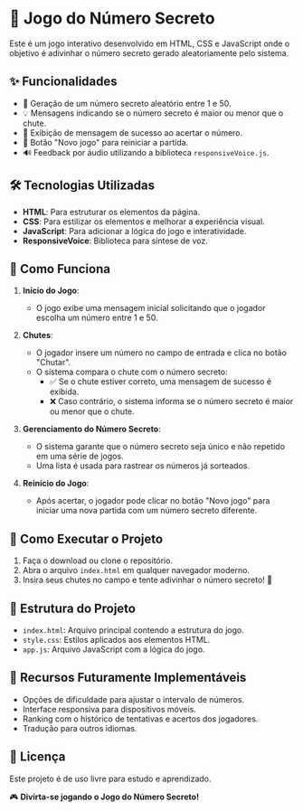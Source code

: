# 🎯 Jogo do Número Secreto

Este é um jogo interativo desenvolvido em HTML, CSS e JavaScript onde o objetivo é adivinhar o número secreto gerado aleatoriamente pelo sistema.

## ✨ Funcionalidades
- 🔢 Geração de um número secreto aleatório entre 1 e 50.
- 💡 Mensagens indicando se o número secreto é maior ou menor que o chute.
- 🎉 Exibição de mensagem de sucesso ao acertar o número.
- 🔄 Botão \"Novo jogo\" para reiniciar a partida.
- 🔊 Feedback por áudio utilizando a biblioteca `responsiveVoice.js`.

## 🛠 Tecnologias Utilizadas
- **HTML**: Para estruturar os elementos da página.
- **CSS**: Para estilizar os elementos e melhorar a experiência visual.
- **JavaScript**: Para adicionar a lógica do jogo e interatividade.
- **ResponsiveVoice**: Biblioteca para síntese de voz.

## 🚀 Como Funciona
1. **Início do Jogo**:
   - O jogo exibe uma mensagem inicial solicitando que o jogador escolha um número entre 1 e 50.

2. **Chutes**:
   - O jogador insere um número no campo de entrada e clica no botão \"Chutar\".
   - O sistema compara o chute com o número secreto:
     - ✅ Se o chute estiver correto, uma mensagem de sucesso é exibida.
     - ❌ Caso contrário, o sistema informa se o número secreto é maior ou menor que o chute.

3. **Gerenciamento do Número Secreto**:
   - O sistema garante que o número secreto seja único e não repetido em uma série de jogos.
   - Uma lista é usada para rastrear os números já sorteados.

4. **Reinício do Jogo**:
   - Após acertar, o jogador pode clicar no botão \"Novo jogo\" para iniciar uma nova partida com um número secreto diferente.

## 📝 Como Executar o Projeto
1. Faça o download ou clone o repositório.
2. Abra o arquivo `index.html` em qualquer navegador moderno.
3. Insira seus chutes no campo e tente adivinhar o número secreto! 🎲

## 📂 Estrutura do Projeto
- `index.html`: Arquivo principal contendo a estrutura do jogo.
- `style.css`: Estilos aplicados aos elementos HTML.
- `app.js`: Arquivo JavaScript com a lógica do jogo.

## 🌟 Recursos Futuramente Implementáveis
- Opções de dificuldade para ajustar o intervalo de números.
- Interface responsiva para dispositivos móveis.
- Ranking com o histórico de tentativas e acertos dos jogadores.
- Tradução para outros idiomas.

## 📄 Licença
Este projeto é de uso livre para estudo e aprendizado.

🎮 **Divirta-se jogando o Jogo do Número Secreto!**
